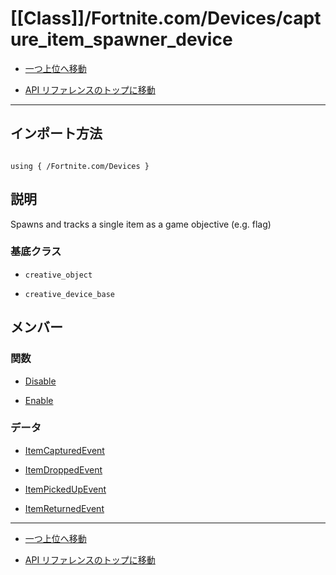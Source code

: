 # [[Class]]/Fortnite.com/Devices/capture_item_spawner_device

- [一つ上位へ移動](../main.md)

- [API リファレンスのトップに移動](/main.md)

---

## インポート方法

```verse

using { /Fortnite.com/Devices }

```

## 説明

 Spawns and tracks a single item as a game objective (e.g. flag)

### 基底クラス

- `creative_object`

- `creative_device_base`

## メンバー

### 関数

- [Disable](./F_Disable/main.md)

- [Enable](./F_Enable/main.md)

### データ

- [ItemCapturedEvent](./D_ItemCapturedEvent/main.md)

- [ItemDroppedEvent](./D_ItemDroppedEvent/main.md)

- [ItemPickedUpEvent](./D_ItemPickedUpEvent/main.md)

- [ItemReturnedEvent](./D_ItemReturnedEvent/main.md)

---

- [一つ上位へ移動](../main.md)

- [API リファレンスのトップに移動](/main.md)
